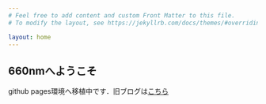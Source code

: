 ```yaml
---
# Feel free to add content and custom Front Matter to this file.
# To modify the layout, see https://jekyllrb.com/docs/themes/#overriding-theme-defaults

layout: home
---
```


## 660nmへようこそ

github pages環境へ移植中です．旧ブログは[こちら](https://diracconstant6582evs.blog.fc2.com/)


